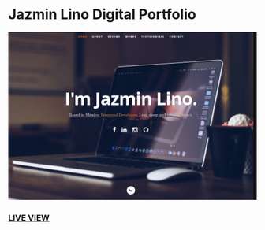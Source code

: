 # Jazmin Lino Digital Portfolio

![Jazmin Lino Portfolio](resume-screenshot.png?raw=true "Jazmin Lino Portfolio ")

### <a href="https://resume-portfolio-jazlino.herokuapp.com/">LIVE VIEW</a>
